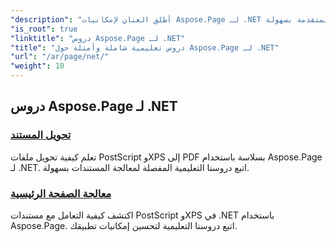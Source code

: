 ```yaml
---
"description": "أطلق العنان لإمكانيات Aspose.Page لـ .NET مع دروس تعليمية تُغطي الإنشاء والتعديل والتحسين. أتقن المهارات من الأساسيات إلى التقنيات المتقدمة بسهولة."
"is_root": true
"linktitle": "دروس Aspose.Page لـ .NET"
"title": "دروس تعليمية شاملة وأمثلة حول Aspose.Page لـ .NET"
"url": "/ar/page/net/"
"weight": 10
---
```


## دروس Aspose.Page لـ .NET 

### [تحويل المستند](./convert-document/)
تعلم كيفية تحويل ملفات PostScript وXPS إلى PDF بسلاسة باستخدام Aspose.Page لـ .NET. اتبع دروسنا التعليمية المفصلة لمعالجة المستندات بسهولة.
### [معالجة الصفحة الرئيسية](./master-page-manipulation/)
اكتشف كيفية التعامل مع مستندات PostScript وXPS في .NET باستخدام Aspose.Page. اتبع دروسنا التعليمية لتحسين إمكانيات تطبيقك.